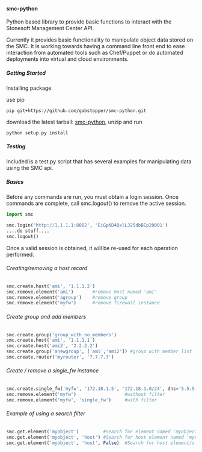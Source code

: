#### smc-python

Python based library to provide basic functions to interact with the Stonesoft Management Center API.

Currently it provides basic functionality to manipulate object data stored on the SMC. It is working towards having a command line
front end to ease interaction from automated tools such as Chef/Puppet or do automated deployments into virtual and cloud environments.

##### Getting Started

Installing package

use pip

`pip git+https://github.com/gabstopper/smc-python.git`

download the latest tarball: [smc-python](https://github.com/gabstopper/smc-python/archive/master.zip), unzip and run

`python setup.py install`

##### Testing

Included is a test.py script that has several examples for manipulating data using the SMC api.

##### Basics

Before any commands are run, you must obtain a login session. Once commands are complete, call smc.logout() to remove the active session.

```python
import smc

smc.login('http://1.1.1.1:8082', 'EiGpKD4QxlLJ25dbBEp20001')
....do stuff....
smc.logout()
```

Once a valid session is obtained, it will be re-used for each operation performed. 

###### Creating/removing a host record
```python
smc.create.host('ami', '1.1.1.2')
smc.remove.element('ami')		#remove host named 'ami'
smc.remove.element('agroup')	#remove group
smc.remove.element('myfw')		#remove firewall instance
```

###### Create group and add members
```python
smc.create.group('group_with_no_members')
smc.create.host('ami', '1.1.1.1')
smc.create.host('ami2', '2.2.2.2')
smc.create.group('anewgroup', ['ami','ami2']) #group with member list
smc.create.router('myrouter', '7.7.7.7')
```

###### Create / remove a single_fw instance
```python
smc.create.single_fw('myfw', '172.18.1.5', '172.18.1.0/24', dns='5.5.5.5', fw_license=True)
smc.remove.element('myfw')					#without filter
smc.remove.element('myfw', 'single_fw') 	#with filter
```

###### Example of using a search filter 
```python
smc.get.element('myobject')  		#Search for element named 'myobject', match on 'name' field (looks at all object types)
smc.get.element('myobject', 'host')	#Search for host element named 'myobject'; match on 'name' field
smc.get.element('myobject', 'host', False)	#Search for host element/s with 'myobject' somewhere in the object definition
```

